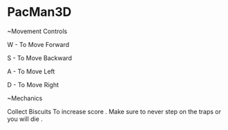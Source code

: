 # PacMan3D



~Movement Controls
   
 W - To Move Forward

 S - To Move Backward

 A - To Move Left

 D - To Move Right


~Mechanics 

Collect Biscuits To increase score . Make sure to never step on the traps or you will die . 

